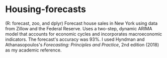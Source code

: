 # Housing-forecasts
(R: forecast, zoo, and dplyr) Forecast house sales in New York using data from Zillow and the Federal Reserve. Uses a two-step, dynamic ARIMA model that accounts for economic cycles and incorporates macroeconomic indicators. The forecast's accuracy was 93%. I used Hyndman and Athanasopoulos's *Forecasting: Principles and Practice*, 2nd edition (2018) as my academic reference.

